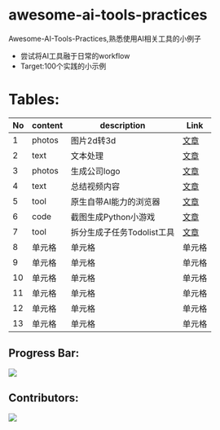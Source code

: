 # awesome-ai-tools-practices
Awesome-AI-Tools-Practices,熟悉使用AI相关工具的小例子

- 尝试将AI工具融于日常的workflow
- Target:100个实践的小示例

# Tables:

|  No   | content  | description | Link |
|  ----  | ----  | ----  | ----  |
| 1  | photos | 图片2d转3d | [文章](https://github.com/jerrychan807/awesome-ai-tools-practices/blob/main/p1_photos_2dTo3d.md) |
| 2  | text | 文本处理 |[文章](https://github.com/jerrychan807/awesome-ai-tools-practices/blob/main/p2_text_regex.md) |
| 3  | photos | 生成公司logo |[文章](https://github.com/jerrychan807/awesome-ai-tools-practices/blob/main/p3_photos_companyLogo.md) |
| 4  | text | 总结视频内容 |[文章](https://github.com/jerrychan807/awesome-ai-tools-practices/blob/main/p4_text_videoSummary.md) |
| 5  | tool | 原生自带AI能力的浏览器 |[文章](https://github.com/jerrychan807/awesome-ai-tools-practices/blob/main/p5_tool_arcBrowserAi.md) |
| 6  | code | 截图生成Python小游戏 |[文章](https://github.com/jerrychan807/awesome-ai-tools-practices/blob/main/p6_code_photosGenerateGame.md) |
| 7  | tool | 拆分生成子任务Todolist工具 |[文章](https://github.com/jerrychan807/awesome-ai-tools-practices/blob/main/p7_tool_todolist.md) |
| 8  | 单元格 |单元格 |单元格 |
| 9  | 单元格 |单元格 |单元格 |
| 10  | 单元格 |单元格 |单元格 |
| 11  | 单元格 |单元格 |单元格 |
| 12  | 单元格 |单元格 |单元格 |
| 13  | 单元格 |单元格 |单元格 |

## Progress Bar:

![](https://geps.dev/progress/10)

## Contributors:

<a href="https://github.com/jerrychan807/awesome-ai-tools-practices/graphs/contributors">
  <img src="https://contrib.rocks/image?repo=jerrychan807/awesome-ai-tools-practices" />
</a>
